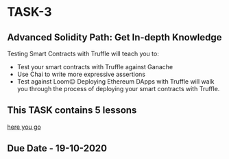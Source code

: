 # TASK-3
## Advanced Solidity Path: Get In-depth Knowledge
Testing Smart Contracts with Truffle will teach you to:
- Test your smart contracts with Truffle against Ganache
- Use Chai to write more expressive assertions
- Test against Loom😉
Deploying Ethereum DApps with Truffle will walk you through the process of deploying your smart contracts with Truffle.

## This TASK contains 5 lessons
[here you go](https://cryptozombies.io/en/solidity_advanced)
## Due Date - 19-10-2020
